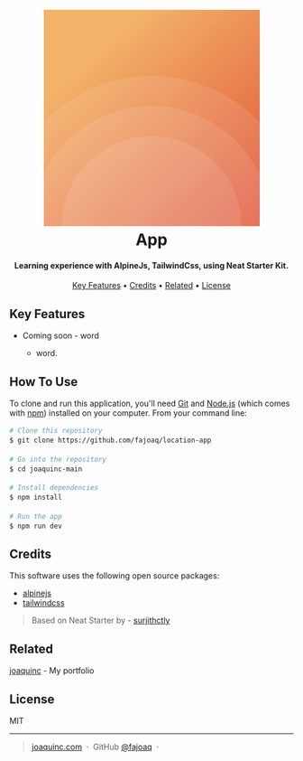 <h1 align="center">
  <br>
  <a href="https://locatorapp.vercel.app/"><img src="/src/static/img/site-image.jpg" alt="Alpinejs App by Francis Joaquin" width="383"></a>
  <br>
    App
  <br>
</h1>

<h4 align="center">Learning experience with AlpineJs, TailwindCss, using Neat Starter Kit.</h4>

<p align="center">
  <a href="#key-features">Key Features</a> •
  <a href="#credits">Credits</a> •
  <a href="#related">Related</a> •
  <a href="#license">License</a>
</p>

## Key Features

- Coming soon - word

  - word.

## How To Use

To clone and run this application, you'll need [Git](https://git-scm.com) and [Node.js](https://nodejs.org/en/download/) (which comes with [npm](http://npmjs.com)) installed on your computer. From your command line:

```bash
# Clone this repository
$ git clone https://github.com/fajoaq/location-app

# Go into the repository
$ cd joaquinc-main

# Install dependencies
$ npm install

# Run the app
$ npm run dev
```

## Credits

This software uses the following open source packages:

- [alpinejs](https://reactjs.org/)
- [tailwindcss](https://nextjs.org/)

> Based on Neat Starter by - [surjithctly](https://github.com/surjithctly/neat-starter)

## Related

[joaquinc](https://joaquinc.com) - My portfolio

## License

MIT

---

> [joaquinc.com](https://www.joaquinc.com) &nbsp;&middot;&nbsp;
> GitHub [@fajoaq](https://github.com/fajoaq) &nbsp;&middot;&nbsp;
